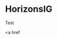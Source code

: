 # HorizonsIG

<p>Test</p>

<a href 
          
          
          
          
          
       

